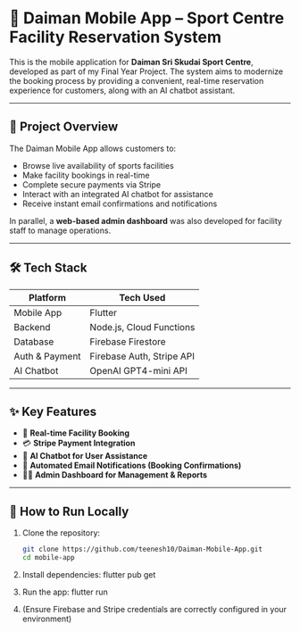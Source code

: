 # 🏸 Daiman Mobile App – Sport Centre Facility Reservation System

This is the mobile application for **Daiman Sri Skudai Sport Centre**, developed as part of my Final Year Project. The system aims to modernize the booking process by providing a convenient, real-time reservation experience for customers, along with an AI chatbot assistant.

---

## 📱 Project Overview

The Daiman Mobile App allows customers to:

- Browse live availability of sports facilities
- Make facility bookings in real-time
- Complete secure payments via Stripe
- Interact with an integrated AI chatbot for assistance
- Receive instant email confirmations and notifications

In parallel, a **web-based admin dashboard** was also developed for facility staff to manage operations.

---

## 🛠 Tech Stack

| Platform      | Tech Used                        |
|---------------|----------------------------------|
| Mobile App    | Flutter                          |
| Backend       | Node.js, Cloud Functions         |
| Database      | Firebase Firestore               |
| Auth & Payment| Firebase Auth, Stripe API        |
| AI Chatbot    | OpenAI GPT4-mini API             |

---

## ✨ Key Features

- 📅 **Real-time Facility Booking**
- 💳 **Stripe Payment Integration**
- 🤖 **AI Chatbot for User Assistance**
- 📧 **Automated Email Notifications (Booking Confirmations)**
- 👨‍💻 **Admin Dashboard for Management & Reports**

---

## 🚀 How to Run Locally

1. Clone the repository:
   ```bash
   git clone https://github.com/teenesh10/Daiman-Mobile-App.git
   cd mobile-app

2. Install dependencies:
   flutter pub get

3. Run the app:
   flutter run

4. (Ensure Firebase and Stripe credentials are correctly configured in your environment)
